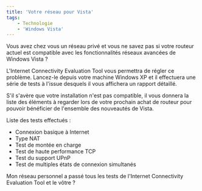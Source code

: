 ```yaml
---
title: 'Votre réseau pour Vista'
tags:
    - Technologie
    - 'Windows Vista'
---
```


Vous avez chez vous un réseau privé et vous ne savez pas si votre routeur actuel
est compatible avec les fonctionnalités réseaux avancées de Windows Vista&nbsp;?

L'Internet Connectivity Evaluation Tool vous permettra de régler ce problème.
Lancez-le depuis votre machine Windows XP et il effectuera une série de tests à
l'issue desquels il vous affichera un rapport détaillé.

S'il s'avère que votre installation n'est pas compatible, il vous donnera la
liste des éléments à regarder lors de votre prochain achat de routeur pour
pouvoir bénéficier de l'ensemble des nouveautés de Vista.

Liste des tests effectués&nbsp;:

-   Connexion basique à Internet
-   Type NAT
-   Test de montée en charge
-   Test de haute performance TCP
-   Test du support UPnP
-   Test de multiples états de connexion simultanés

Mon réseau personnel a passé tous les tests de l'Internet Connectivity
Evaluation Tool et le vôtre&nbsp;?
